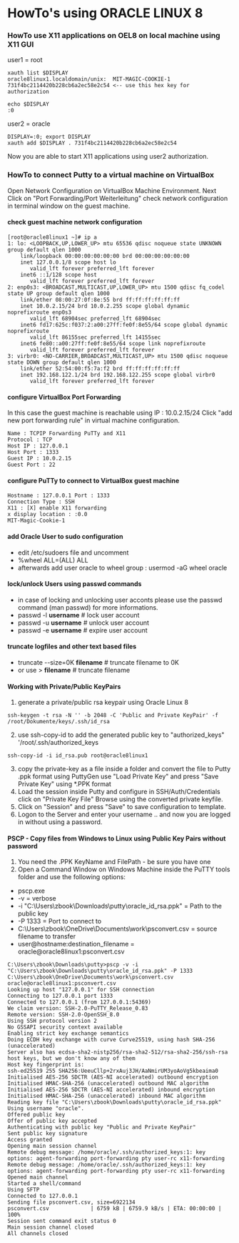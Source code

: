 # HowTo's using ORACLE LINUX 8

### HowTo use X11 applications on OEL8 on local machine using X11 GUI

user1 = root

```
xauth list $DISPLAY
oracle8linux1.localdomain/unix:  MIT-MAGIC-COOKIE-1  731f4bc2114420b228cb6a2ec58e2c54 <-- use this hex key for authorization

echo $DISPLAY
:0
```

user2 = oracle

```
DISPLAY=:0; export DISPLAY
xauth add $DISPLAY . 731f4bc2114420b228cb6a2ec58e2c54
```
Now you are able to start X11 applications using user2 authorization.

### HowTo to connect Putty to a virtual machine on VirtualBox 

Open Network Configuration on VirtualBox Machine Environment.
Next Click on "Port Forwarding/Port Weiterleitung"
check network configuration in terminal window on the guest machine.

#### check guest machine network configuration
```
[root@oracle8linux1 ~]# ip a
1: lo: <LOOPBACK,UP,LOWER_UP> mtu 65536 qdisc noqueue state UNKNOWN group default qlen 1000
    link/loopback 00:00:00:00:00:00 brd 00:00:00:00:00:00
    inet 127.0.0.1/8 scope host lo
       valid_lft forever preferred_lft forever
    inet6 ::1/128 scope host
       valid_lft forever preferred_lft forever
2: enp0s3: <BROADCAST,MULTICAST,UP,LOWER_UP> mtu 1500 qdisc fq_codel state UP group default qlen 1000
    link/ether 08:00:27:0f:8e:55 brd ff:ff:ff:ff:ff:ff
    inet 10.0.2.15/24 brd 10.0.2.255 scope global dynamic noprefixroute enp0s3
       valid_lft 68904sec preferred_lft 68904sec
    inet6 fd17:625c:f037:2:a00:27ff:fe0f:8e55/64 scope global dynamic noprefixroute
       valid_lft 86155sec preferred_lft 14155sec
    inet6 fe80::a00:27ff:fe0f:8e55/64 scope link noprefixroute
       valid_lft forever preferred_lft forever
3: virbr0: <NO-CARRIER,BROADCAST,MULTICAST,UP> mtu 1500 qdisc noqueue state DOWN group default qlen 1000
    link/ether 52:54:00:f5:7a:f2 brd ff:ff:ff:ff:ff:ff
    inet 192.168.122.1/24 brd 192.168.122.255 scope global virbr0
       valid_lft forever preferred_lft forever
```
#### configure VirtualBox Port Forwarding

In this case the guest machine is reachable using IP : 10.0.2.15/24
Click "add new port forwarding rule" in virtual machine configuration.

```
Name : TCPIP Forwarding PuTTy and X11
Protocol : TCP
Host IP : 127.0.0.1
Host Port : 1333
Guest IP : 10.0.2.15
Guest Port : 22
```

#### configure PuTTy to connect to VirtualBox guest machine

```
Hostname : 127.0.0.1 Port : 1333
Connection Type : SSH
X11 : [X] enable X11 forwarding
x display location : :0.0
MIT-Magic-Cookie-1
```
#### add Oracle User to sudo configuration 

- edit /etc/sudoers file and uncomment
- %wheel  ALL=(ALL)       ALL
- afterwards add user oracle to wheel group : usermod -aG wheel oracle

#### lock/unlock Users using passwd commands

- in case of locking and unlocking user acconts please use the passwd command (man passwd) for more informations.
- passwd -l **username** # lock user account
- passwd -u **username** # unlock user account
- passwd -e **username** # expire user account

#### truncate logfiles and other text based files

- truncate --size=0K **filename** # truncate filename to 0K
- or use > **filename** # truncate filename

#### Working with Private/Public KeyPairs

1. generate a private/public rsa keypair using Oracle Linux 8
```
ssh-keygen -t rsa -N '' -b 2048 -C 'Public and Private KeyPair' -f /root/Dokumente/keys/.ssh/id_rsa
```
2. use ssh-copy-id to add the generated public key to "authorized_keys" '/root/.ssh/authorized_keys
```
ssh-copy-id -i id_rsa.pub root@oracle8linux1
```
3. copy the private-key as a file inside a folder and convert the file to Putty .ppk format using PuttyGen
use "Load Private Key" and press "Save Private Key" using *.PPK format
4. Load the session inside Putty and configure in SSH/Auth/Credentials click on "Private Key File" Browse using the converted private keyfile.
5. Click on "Session" and press "Save" to save configuration to template.
6. Logon to the Server and enter your username .. and now you are logged in without using a password.

#### PSCP - Copy files from Windows to Linux using Public Key Pairs without password

1. You need the .PPK KeyName and FilePath - be sure you have one
2. Open a Command Window on Windows Machine inside the PuTTY tools folder and use the following options:
   
- pscp.exe
- -v = verbose
- -i "C:\Users\zbook\Downloads\putty\oracle_id_rsa.ppk" = Path to the public key
- -P 1333 = Port to connect to
- C:\Users\zbook\OneDrive\Documents\work\psconvert.csv = source filename to transfer
- user@hostname:destination_filename = oracle@oracle8linux1:psconvert.csv

```
C:\Users\zbook\Downloads\putty>pscp -v -i "C:\Users\zbook\Downloads\putty\oracle_id_rsa.ppk" -P 1333 C:\Users\zbook\OneDrive\Documents\work\psconvert.csv oracle@oracle8linux1:psconvert.csv
Looking up host "127.0.0.1" for SSH connection
Connecting to 127.0.0.1 port 1333
Connected to 127.0.0.1 (from 127.0.0.1:54369)
We claim version: SSH-2.0-PuTTY_Release_0.83
Remote version: SSH-2.0-OpenSSH_8.0
Using SSH protocol version 2
No GSSAPI security context available
Enabling strict key exchange semantics
Doing ECDH key exchange with curve Curve25519, using hash SHA-256 (unaccelerated)
Server also has ecdsa-sha2-nistp256/rsa-sha2-512/rsa-sha2-256/ssh-rsa host keys, but we don't know any of them
Host key fingerprint is:
ssh-ed25519 255 SHA256:UeeuCllp+2rxAuj3JH/AaNmirUM3yoAoVg5kbeaima0
Initialised AES-256 SDCTR (AES-NI accelerated) outbound encryption
Initialised HMAC-SHA-256 (unaccelerated) outbound MAC algorithm
Initialised AES-256 SDCTR (AES-NI accelerated) inbound encryption
Initialised HMAC-SHA-256 (unaccelerated) inbound MAC algorithm
Reading key file "C:\Users\zbook\Downloads\putty\oracle_id_rsa.ppk"
Using username "oracle".
Offered public key
Offer of public key accepted
Authenticating with public key "Public and Private KeyPair"
Sent public key signature
Access granted
Opening main session channel
Remote debug message: /home/oracle/.ssh/authorized_keys:1: key options: agent-forwarding port-forwarding pty user-rc x11-forwarding
Remote debug message: /home/oracle/.ssh/authorized_keys:1: key options: agent-forwarding port-forwarding pty user-rc x11-forwarding
Opened main channel
Started a shell/command
Using SFTP
Connected to 127.0.0.1
Sending file psconvert.csv, size=6922134
psconvert.csv             | 6759 kB | 6759.9 kB/s | ETA: 00:00:00 | 100%
Session sent command exit status 0
Main session channel closed
All channels closed
```



